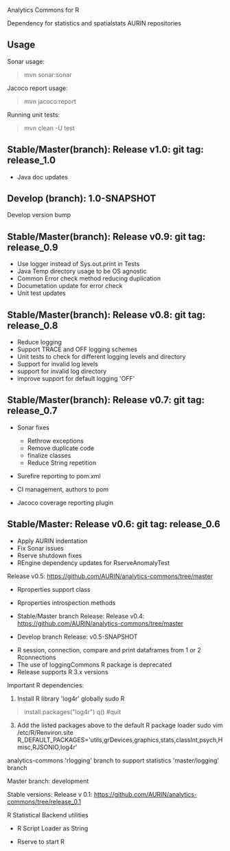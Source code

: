 Analytics Commons for R

Dependency for statistics and spatialstats AURIN repositories

Usage
-----
Sonar usage:
> mvn sonar:sonar

Jacoco report usage:
> mvn jacoco:report

Running unit tests:
> mvn clean -U test


Stable/Master(branch): Release v1.0: git tag: release_1.0
---------------------------------------------------------
* Java doc updates

Develop (branch): 1.0-SNAPSHOT
------------------------------
Develop version bump



Stable/Master(branch): Release v0.9: git tag: release_0.9
---------------------------------------------------------
* Use logger instead of Sys.out.print in Tests
* Java Temp directory usage to be OS agnostic
* Common Error check method reducing duplication
* Documetation update for error check
* Unit test updates

Stable/Master(branch): Release v0.8: git tag: release_0.8
---------------------------------------------------------
* Reduce logging
* Support TRACE and OFF logging schemes
* Unit tests to check for different logging levels and directory
* Support for invalid log levels
* support for invalid log directory
* improve support for default logging 'OFF'


Stable/Master(branch): Release v0.7: git tag: release_0.7
---------------------------------------------------------
* Sonar fixes
    - Rethrow exceptions
    - Remove duplicate code
    - finalize classes
    - Reduce String repetition

* Surefire reporting to pom.xml
* CI management, authors to pom
* Jacoco coverage reporting plugin


Stable/Master: Release v0.6: git tag: release_0.6
-------------------------------------------------
* Apply AURIN indentation
* Fix Sonar issues
* Rserve shutdown fixes
* REngine dependency updates for RserveAnomalyTest

Release v0.5: https://github.com/AURIN/analytics-commons/tree/master
* Rproperties support class
* Rproperties introspection methods


* Stable/Master branch Release:
Release v0.4: https://github.com/AURIN/analytics-commons/tree/master

* Develop branch Release: v0.5-SNAPSHOT
- R session, connection, compare and print dataframes from 1 or 2 Rconnections 
- The use of loggingCommons R package is deprecated
- Release supports R 3.x versions

Important R dependencies:

1. Install R library 'log4r' globally
sudo R
> install.packages("log4r")
> q() #quit

3. Add the listed packages above to the default R package loader
sudo vim /etc/R/Renviron.site
R_DEFAULT_PACKAGES='utils,grDevices,graphics,stats,classInt,psych,Hmisc,RJSONIO,log4r'


analytics-commons 'rlogging' branch to support statistics 'master/logging' branch

Master branch: development

Stable versions:
Release v 0.1: https://github.com/AURIN/analytics-commons/tree/release_0.1

R Statistical Backend utilities

* R Script Loader as String

* Rserve to start R


